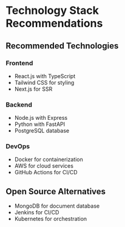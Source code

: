 # Technology Stack Recommendations

## Recommended Technologies

### Frontend
- React.js with TypeScript
- Tailwind CSS for styling
- Next.js for SSR

### Backend
- Node.js with Express
- Python with FastAPI
- PostgreSQL database

### DevOps
- Docker for containerization
- AWS for cloud services
- GitHub Actions for CI/CD

## Open Source Alternatives
- MongoDB for document database
- Jenkins for CI/CD
- Kubernetes for orchestration

